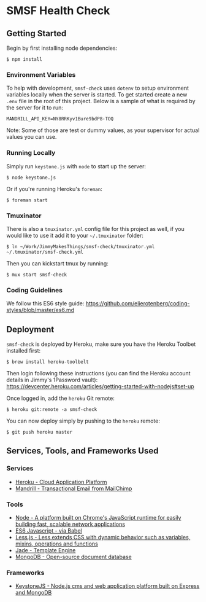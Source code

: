 SMSF Health Check
=================

## Getting Started

Begin by first installing node dependencies:

    $ npm install

### Environment Variables

To help with development, `smsf-check` uses `dotenv` to setup environment
variables locally when the server is started. To get started create a new
`.env` file in the root of this project. Below is a sample of what is
required by the server for it to run:

    MANDRILL_API_KEY=NY8RRKyv1Bure9bdP8-TOQ

Note: Some of those are test or dummy values, as your supervisor for actual
values you can use.

### Running Locally

Simply run `keystone.js` with `node` to start up the server:

    $ node keystone.js

Or if you're running Heroku's `foreman`:

    $ foreman start

### Tmuxinator

There is also a `tmuxinator.yml` config file for this project as well, if you
would like to use it add it to your `~/.tmuxinator` folder:

    $ ln ~/Work/JimmyMakesThings/smsf-check/tmuxinator.yml ~/.tmuxinator/smsf-check.yml

Then you can kickstart tmux by running:

    $ mux start smsf-check

### Coding Guidelines

We follow this ES6 style guide: https://github.com/elierotenberg/coding-styles/blob/master/es6.md

## Deployment

`smsf-check` is deployed by Heroku, make sure you have the Heroku Toolbet
installed first:

    $ brew install heroku-toolbelt

Then login following these instructions (you can find the Heroku account
details in Jimmy's 1Password vault):
https://devcenter.heroku.com/articles/getting-started-with-nodejs#set-up

Once logged in, add the `heroku` Git remote:

    $ heroku git:remote -a smsf-check

You can now deploy simply by pushing to the `heroku` remote:

    $ git push heroku master

## Services, Tools, and Frameworks Used

### Services

* [Heroku - Cloud Application Platform](https://www.heroku.com/)
* [Mandrill - Transactional Email from MailChimp](https://mandrill.com/)

### Tools

* [Node - A platform built on Chrome's JavaScript runtime for easily building fast, scalable network applications](https://nodejs.org/)
* [ES6 Javascript - via Babel](https://github.com/lukehoban/es6features)
* [Less.js - Less extends CSS with dynamic behavior such as variables, mixins, operations and functions](http://lesscss.org)
* [Jade - Template Engine](http://jade-lang.com)
* [MongoDB - Open-source document database](https://www.mongodb.org)

### Frameworks

* [KeystoneJS - Node.js cms and web application platform built on Express and MongoDB](http://keystonejs.com/)
